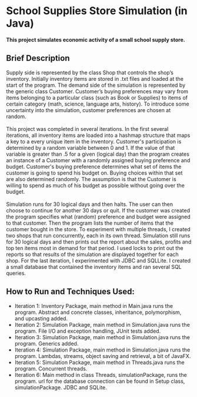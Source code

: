 # School Supplies Store Simulation (in Java)
**This project simulates economic activity of a small school supply store.**

## Brief Description
Supply side is represented by the class Shop that controls the shop’s inventory. Initially inventory items are stored in .txt files and loaded at the start of the program. The demand side of the simulation is represented by the generic class Customer. Customer’s buying preferences may vary from items belonging to a particular class (such as Book or Supplies) to items of certain category (math, science, language arts, history). To introduce some uncertainty into the simulation, customer preferences are chosen at random.
<br>
<br>
This project was completed in several iterations. In the first several iterations, all inventory items are loaded into a hashmap structure that maps a key to a every unique item in the inventory. Customer's participation is determined by a random variable between 0 and 1. If the value of that variable is greater than .5 for a given (logical day) than the program creates an instance of a Customer with a randomly assigned buying preference and budget. Customer's buying preference determines what set of items the customer is going to spend his budget on. Buying choices within that set are also determined randomly. The assumption is that the Customer is willing to spend as much of his budget as possible without going over the budget.
<br>
<br>
Simulation runs for 30 logical days and then halts. The user can then choose to continue for another 30 days or quit. If the customer was created the program specifies what (random) preference and budget were assigned to that customer. Then the program lists the number of items that the customer bought in the store. 
To experiment with multiple threads, I created two shops that run concurrently, each in its own thread. Simulation still runs for 30 logical days and then prints out the report about the sales, profits and top ten items most in demand for that period. I used locks to print out the reports so that results of the simulation are displayed together for each shop.
For the last iteration, I experimented with JDBC and SQLLite. I created a small database that contained the inventory items and ran several SQL queries.

## How to Run and Techniques Used:
- Iteration 1: Inventory Package, main method in Main.java runs the program. Abstract and concrete classes, inheritance, polymorphism, and upcasting added.
- Iteration 2: Simulation Package, main method in Simulation.java runs the program. File I/O and exception handling, JUnit tests added.
- Iteration 3: Simulation Package, main method in Simulation.java runs the program. Generics added.
- Iteration 4: Simulation Package, main method in Simulation.java runs the program. Lambdas, streams, object saving and retrieval, a bit of JavaFX.
- Iteration 5: Simulation Package, main method in Threads.java runs the program. Concurrent threads.
- Iteration 6: Main method in class Threads, simulationPackage, runs the program. url for the database connection can be found in Setup class, simulationPackage. JDBC and SQLite.


